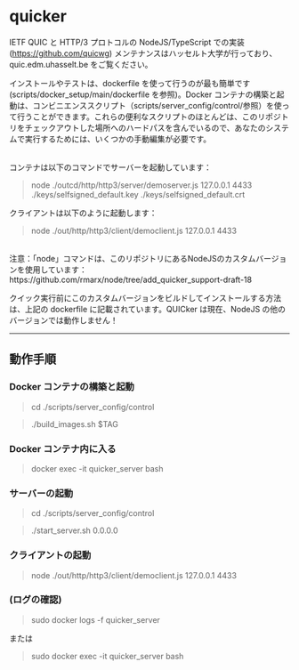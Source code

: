 # quicker

IETF QUIC と HTTP/3 プロトコルの NodeJS/TypeScript での実装(https://github.com/quicwg)
メンテナンスはハッセルト大学が行っており、quic.edm.uhasselt.be をご覧ください。

インストールやテストは、dockerfile を使って行うのが最も簡単です (scripts/docker_setup/main/dockerfile を参照)。Docker コンテナの構築と起動は、コンビニエンススクリプト（scripts/server_config/control/参照）を使って行うことができます。これらの便利なスクリプトのほとんどは、このリポジトリをチェックアウトした場所へのハードパスを含んでいるので、あなたのシステムで実行するためには、いくつかの手動編集が必要です。

<br/>
コンテナは以下のコマンドでサーバーを起動しています：

> node ./outcd/http/http3/server/demoserver.js 127.0.0.1 4433 ./keys/selfsigned_default.key ./keys/selfsigned_default.crt

クライアントは以下のように起動します：

> node ./out/http/http3/client/democlient.js 127.0.0.1 4433

<br/>
注意：「node」コマンドは、このリポジトリにあるNodeJSのカスタムバージョンを使用しています：https://github.com/rmarx/node/tree/add_quicker_support-draft-18

クイック実行前にこのカスタムバージョンをビルドしてインストールする方法は、上記の dockerfile に記載されています。QUICker は現在、NodeJS の他のバージョンでは動作しません！

---

## 動作手順

### Docker コンテナの構築と起動

> cd ./scripts/server_config/control

> ./build_images.sh $TAG

### Docker コンテナ内に入る

> docker exec -it quicker_server bash

### サーバーの起動

> cd ./scripts/server_config/control

> ./start_server.sh 0.0.0.0

### クライアントの起動

> node ./out/http/http3/client/democlient.js 127.0.0.1 4433

### (ログの確認)

> sudo docker logs -f quicker_server

または

> sudo docker exec -it quicker_server bash
